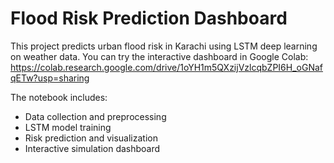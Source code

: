 # Flood Risk Prediction Dashboard

This project predicts urban flood risk in Karachi using LSTM deep learning on weather data. 
You can try the interactive dashboard in Google Colab: https://colab.research.google.com/drive/1oYH1m5QXzijVzlcqbZPI6H_oGNafqETw?usp=sharing

The notebook includes:
- Data collection and preprocessing
- LSTM model training
- Risk prediction and visualization
- Interactive simulation dashboard
